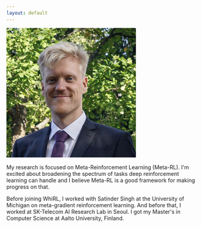 ```yaml
---
layout: default
---
```


<img src="/assets/img/risto.png" alt="drawing" class="portrait"/>

My research is focused on Meta-Reinforcement Learning (Meta-RL). I'm excited about broadening the spectrum of tasks deep reinforcement learning can handle and I believe Meta-RL is a good framework for making progress on that.

Before joining WhiRL, I worked with Satinder Singh at the University of Michigan on meta-gradient reinforcement learning. And before that, I worked at SK-Telecom AI Research Lab in Seoul. I got my Master's in Computer Science at Aalto University, Finland.